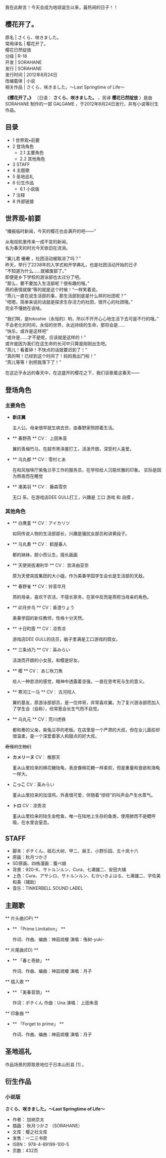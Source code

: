 我在此断言！今天会成为地球诞生以来，最热闹的日子！！

樱花开了。  
---  
原名  |  さくら、咲きました。   
常用译名  |  樱花开了。   
樱花已然绽放  
分级  |  R-18   
开发  |  SORAHANE   
发行  |  SORAHANE   
发行时间  |  2012年8月24日   
改编载体  |  小说   
相关作品  |  さくら、咲きました。～Last Springtime of Life～   
  
**《樱花开了。》** （日语： **さくら、咲きました。** ，另译 **樱花已然绽放** ）是由  SORAHANE  制作的一部  GALGAME
，于2012年8月24日发行，并有小说等衍生作品。

##  目录

  * 1  世界观•前要 
  * 2  登场角色 
    * 2.1  主要角色 
    * 2.2  其他角色 
  * 3  STAFF 
  * 4  主题歌 
  * 5  圣地巡礼 
  * 6  衍生作品 
    * 6.1  小说版 
  * 7  注释 
  * 8  外部链接 

##  世界观•前要

“播报临时新闻，今天的樱花也会满开的吧——”  
  
从电视机里传来一成不变的新闻，  
名为春天的时光今天依旧在流淌。  
  
“翼儿君 ~~傻君~~ ，社团活动被取消了吗？”  
昨天，举行了2238年的入学式和开学典礼，也是社团活动开始的日子  
“不知道为什么……就被废部了。”  
即便是乡下学校的游泳部也太过分了吧。  
“那么，要不要加入生活部呢？很有趣的哦。”  
燕的表情就像“等的就是这个时候！”一样笑着说。  
“燕儿一直在说生活部的事，那生活部到底是什么样的社团呢？”  
“唔嗯，简单来说的话就是探求生存活力的社团，很开心的社团哦。”  
完全不懂她在说啥。  
  
“我们啊，是tokoshie（永恒的）哟，所以不开开心心地生活下去可是不行的哦。”  
不会老化的时间，永恒的世界，永远持续的生命，那将会是……  
“快乐，或许是这样吧”  
“或许是……才不是呢，应该就是这样的！”  
或许是因为我们在这生命的长河中只算是刚刚出生吧。  
“燕儿！看着钟！不快点的话就要迟到了！”  
“真的啊！已经到这个时间了！妈妈我出门啦！”  
“燕儿等等！别把我落下了！”  
  
在这近乎永远的春天中，在这盛开的樱花之下，我们讴歌着这春天——

##  登场角色

###  主要角色

  * **新庄翼**

     主人公。母亲很早就生病去世，由春野家照顾着生活。 

  * ** 春野燕  ** CV：  上田朱音 

     翼的青梅竹马，在超市黑泽屋打工，活泼开朗，深受村人喜爱。 

  * ** 乌丸都  ** CV：雪村とあ 

     在和风咖啡厅紫兔兰亭工作的服务员，在学校给人沉稳优雅的印象。  实际是因为熬夜而在睡觉 

  * ** 凑美羽  ** CV：  藤森雪奈 

     无口  系，在游戏店DEE GULL打工，兴趣是  工口  游戏  和  自摸  。 

###  其他角色

  * ** 白鹰堇  ** CV：アイカリツ 

     如同传说人物的生活部部长，兴趣是骚扰女部员和讲黄段子。 

  * ** 乌丸奏  ** CV：  鹤屋春人 

     都的妹妹，胆小而认生，擅长画画 

  * ** 天使突拔濑利华  ** CV：  宫泽由亚奈 

     原为天使突拔集团的大小姐，作为美春学园学生会长是生活部的天敌。 

  * ** 春野雀  ** CV：铃音华月 

     燕的母亲，喜欢干农活，不擅长家务，在家中反而是燕担当母亲的角色。 

  * ** 卯月步鸟  ** CV：香澄りょう 

     美春学园的新任教师，性格十分天然。 

  * ** 十日町霞  ** CV：凉贵凉 

     游戏店DEE GULL的店员，脑子里满是工口游戏的腐女。 

  * ** 三条诗乃  ** CV：英みらい 

     活泼而开朗的小女孩，和樱是好友。 

  * ** 樱  ** CV：  あじ秋刀魚 

     给人一种悲凉的感觉，眼神中透露着坚强，一直在思考死与生的意义。 

  * ** 寒河江一马  ** CV：  古河彻人 

     翼的基友，原游泳部部员，是一位帅哥，非常喜欢翼。为了复兴游泳部而加入了学生会（自称），经常惹会长生气而不自觉。 

  * ** 乌丸元  ** CV：荒川虎铁 

     都和奏的父亲，紫兔兰亭的老板。在店里是一个严肃的大叔，但在女儿面前却很温柔，是一个深爱着家人和甜点的好大叔。 

~~奇怪的生物们~~

  * **カメリーヌ** CV：  椎那天 

     堇从山里捡来的棉花糖陆龟，表皮像棉花糖一样柔软，但是重量和食欲和海龟一样大。 

  * **こっこ** CV：英みらい 

     堇从山里捡来的加湿鸡，外表很可爱，伴随着“缪缪”的叫声会产生水蒸气。 

  * **トロ** CV：凉贵凉 

     堇从山里捡来的陆生金枪鱼，唯一在陆地上生存的鱼类，使用肺而不是鳃呼吸，在水里会窒息。 

##  STAFF

  * 脚本：ポチくん、砥石大树、甲二、昼王、小野乐园、五十岚十六 
  * 原画：秋月つかさ 
  * SD原画、四格漫画：腹ペ娘 
  * 背景：920-K、サトルンルン、Cura、七濑雄二、安田大辅 
  * 上色：Cura、アサシロ、サトルンルン、むかいきよはる、七濑雄二、宇佐美和美（辅助） 
  * 音乐：TINKERBELL SOUND LABEL 

##  主题歌

** 片头曲(OP)  **

  * ** 「Prime Limitation」  **

     作词、作曲、编曲：神凪琉榎 
演唱：侑树-yuki-

** 片尾曲(ED)  **

  * ** 「春と奇跡」  **

     作词、作曲、编曲：神凪琉榎 
     演唱：月子 

** 插入歌  **

  * ** 「美春音頭」  **

     作词：ポチくん 
     作曲：Una 
     演唱：  上田朱音 

** 印象曲  **

  * ** 「Forget to prime」  **

     作词、作曲、编曲：神凪琉榎 
     演唱：月子 

  

##  圣地巡礼

作品场景的原取景地位于日本山形县  [1]  。

##  衍生作品

###  小说版

**さくら、咲きました。～Last Springtime of Life～**

  * 作者：  加纳京太 
  * 插画：  秋月つかさ  （SORAHANE） 
  * 文库：樱之社文库 
  * 发售：一二三书房 
  * ISBN：  978-4-89199-100-5 
  * 页数：432页 

  